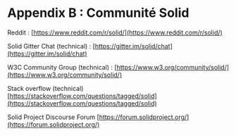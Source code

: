 # Appendix B : Communité Solid

Reddit : [https://www.reddit.com/r/solid/](https://www.reddit.com/r/solid/)

Solid Gitter Chat \(technical\) : [https://gitter.im/solid/chat](https://gitter.im/solid/chat)

W3C Community Group \(technical\) : [https://www.w3.org/community/solid/](https://www.w3.org/community/solid/)

Stack overflow \(technical\) [https://stackoverflow.com/questions/tagged/solid](https://stackoverflow.com/questions/tagged/solid)

Solid Project Discourse Forum [https://forum.solidproject.org/](https://forum.solidproject.org/)

